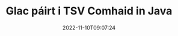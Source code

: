 ---
############################# Static ############################
layout: "auto-gen-merger"
date: 2022-11-10T09:07:24
draft: false
otherformats: vssm vssx vstm vstx vsx vtx xlam xls xlsb xlsm xlsx xlt bmp jpg jpeg png

############################# Head ############################
head_title: "Glac páirt i TSV Comhaid trí Java & J2SE Documents Merger API"
head_description: "Glac le comhaid TSV iolracha i Java ag baint úsáide as API cumasc doiciméad leis na sonraí, an stíl agus an fhormáidiú go léir mar bhundoiciméid."

############################# Header ############################
title: "Glac páirt i TSV Comhaid in Java"
description: "Ceangail TSV le cúpla líne de chód Java."
bg_image: "https://cms.admin.containerize.com/templates/aspose/App_Themes/V3/images/bg/header1.png"
bg_overlay: false
button:
    enable: true
    icon: "fas fa-arrow-down"
    label: "Íoslódáil Triail Saor in Aisce"
    link: "https://downloads.groupdocs.com/merger/java"

############################# SubMenu ############################
submenu:
    enable: true

    left:
        img_alt: "GroupDocs.Merger for Java"
        image: "https://cms.admin.containerize.com/templates/groupdocs/images/product-logos/90x90-noborder/groupdocs-merger-java.png"
        product: "GroupDocs.Merger"
        platform: "Java"

    middle:
        button:

            # button loop
            - link: "https://apireference.groupdocs.com/merger/java"
              text: "Tagairt API"

            # button loop
            - link: "https://github.com/groupdocs-merger"
              text: "Samplaí de Chóid"

            # button loop
            - link: "https://products.groupdocs.app/merger/family"
              text: "Taispeántas beo"

            # button loop
            - link: "https://purchase.groupdocs.com/pricing/merger/java"
              text: "Praghsáil"

    right:
        link_download: "https://downloads.groupdocs.com/merger"
        link_learn: "https://docs.groupdocs.com/merger/java"
        link_buy: "https://purchase.groupdocs.com"

############################# About ############################
about:
    enable: true
    title: "Maidir le GroupDocs.Merger for Java API"
    content: |
        Soláthraíonn [GroupDocs.Merger for Java](/ga/merger/java/) réiteach áisiúil chun comhaid PDF, Microsoft Office (Word, Excel, PowerPoint, OneNote), OpenDocument, HTML, íomhánna agus go leor doiciméad eile isteach i gcomhad amháin laistigh d'fheidhmchláir Java. Sábhálfaidh GroupDocs.Merger go leor iarrachta duit, mar tá cead agat páirt a ghlacadh i ndoiciméid TSV - ní gá aon bhogearraí tríú páirtí, feidhmchláir deisce nó forlíontáin a shuiteáil. Anois ní gá do chuid ama a chur amú agus comhaid a chomhcheangal de láimh! Is é misean GroupDocs an cháilíocht is fearr a sholáthar agus sreafaí oibre próiseála doiciméad a shimpliú.
        
        Is rogha cheart é GroupDocs.Merger API maidir le réitigh chorparáideacha a bhfuil gnéithe de chomhcheangal ag teastáil uathu. Tugtar tacaíocht mhaith do na APIanna seo ar gach mórchóras agus ardán oibriúcháin lena n-áirítear J2SE 7.0 (1.7), J2SE 8.0 (1.8), Java 10.

############################# Steps ############################
steps:
    enable: true
    title_left: "Glac páirt i gcomhad iolracha TSV in Java"
    content_left: |
        Déanann [GroupDocs.Merger for Java](/ga/merger/java/) é éasca d’fhorbróirí Java dul isteach i gcomhad iolracha TSV trí roinnt céimeanna éasca a chur i bhfeidhm.
        
        * Cruthaigh sampla de **Merger** agus pas a fháil ar chonair an bhundoiciméid mar pharaiméadar cruthaitheoir.
        * Glaoigh ar **Join** den rang **Merger** agus pasáil conair an dara doiciméad foinse.
        * Glaoigh ar **Save** de rang **Merger** chun an doiciméad cumaiscthe a shábháil.

    title_right: "Riachtanais Chórais"
    content_right: |
        GroupDocs.Merger for Java Tacaítear le API ar gach mór-ardán agus córas oibriúcháin. Sula ndéanann tú an cód thíos, déan cinnte go bhfuil na réamhriachtanais seo a leanas suiteáilte ar do chóras.

        * Córais Oibriúcháin: Microsoft Windows, Linux, MacOS
        * Timpeallachtaí Forbartha: NetBeans, IntelliJ IDEA, Eclipse
        * Creataí: J2SE 7.0 (1.7), J2SE 8.0 (1.8), Java 10
        * Íoslódáil an leagan is déanaí de GroupDocs.Merger for Java ó [Maven](https://repository.groupdocs.com/webapp/#/artifacts/browse/tree/General/repo/com/groupdocs/groupdocs-merger)
         
    code: |
     {{% merger/additional-styles %}}
     {{< merger/code-merger title="Conas páirt a ghlacadh i gcomhaid TSV trí úsáid a bhaint as Java cód samplach">}}

        ```java    
        // Glac páirt i gcomhaid TSV le GroupDocs.Merger le haghaidh Java API
        // Cuir Cumasc leis an doiciméad ionchuir TSV
        Merger merger = new Merger("input_1.tsv");

        // Glaoigh ar mhodh comhcheangail shampla ranga Cumaisc agus pas a fháil ar chonair an dara doiciméad foinse
        merger.join("input_2.tsv");
    
        // Glaoigh ar an modh sábháil ar shampla rang Cumaisc chun doiciméad cumaisc a shábháil
        merger.save("merged-file.tsv"); 
        ```
     {{< /merger/code-merger >}}

############################# Demos ############################
demos:
    enable: true
    title: "Taispeántais Beo - Aip Ar Líne chun Doiciméid a Chomhcheangal"
    content: |
       Glac páirt i níos mó ná comhad TSV amháin faoi láthair trí chuairt a thabhairt ar [GroupDocs.Merger Live Demos](https://products.groupdocs.app/merger/tsv).
       Tá na buntáistí seo a leanas ag an taispeántas beo.
        
############################# About Formats ############################
about_formats:
    enable: true

############################# More Formats ############################
more_formats:
    enable: true
    title: "Ceangal le Formáidí Doiciméad Eile"
    content: |
        API cumasc doiciméad Java le haghaidh formáidí comhaid agus íomhánna. Cuir le chéile cuid de na formáidí doiciméad coitianta mar a luaitear thíos.

############################# Back to top ###############################
back_to_top:
    enable: true
---